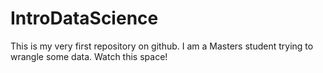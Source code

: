 # IntroDataScience

This is my very first repository on github. 
I am a Masters student trying to wrangle some data. Watch this space!
